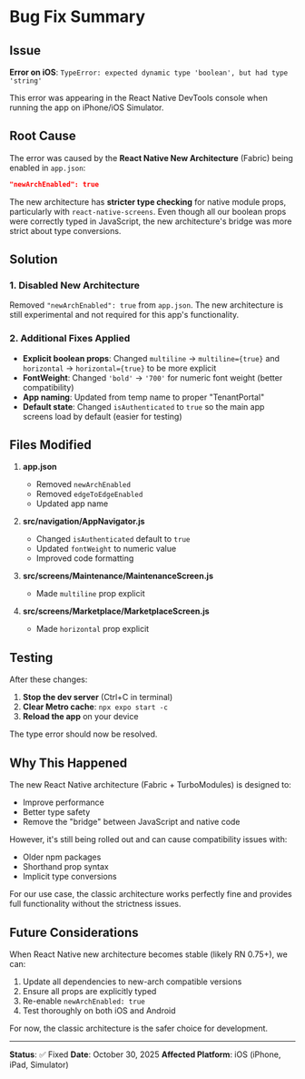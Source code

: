 # Bug Fix Summary

## Issue
**Error on iOS**: `TypeError: expected dynamic type 'boolean', but had type 'string'`

This error was appearing in the React Native DevTools console when running the app on iPhone/iOS Simulator.

## Root Cause

The error was caused by the **React Native New Architecture** (Fabric) being enabled in `app.json`:

```json
"newArchEnabled": true
```

The new architecture has **stricter type checking** for native module props, particularly with `react-native-screens`. Even though all our boolean props were correctly typed in JavaScript, the new architecture's bridge was more strict about type conversions.

## Solution

### 1. Disabled New Architecture
Removed `"newArchEnabled": true` from `app.json`. The new architecture is still experimental and not required for this app's functionality.

### 2. Additional Fixes Applied
- **Explicit boolean props**: Changed `multiline` → `multiline={true}` and `horizontal` → `horizontal={true}` to be more explicit
- **FontWeight**: Changed `'bold'` → `'700'` for numeric font weight (better compatibility)
- **App naming**: Updated from temp name to proper "TenantPortal"
- **Default state**: Changed `isAuthenticated` to `true` so the main app screens load by default (easier for testing)

## Files Modified

1. **app.json**
   - Removed `newArchEnabled`
   - Removed `edgeToEdgeEnabled`
   - Updated app name

2. **src/navigation/AppNavigator.js**
   - Changed `isAuthenticated` default to `true`
   - Updated `fontWeight` to numeric value
   - Improved code formatting

3. **src/screens/Maintenance/MaintenanceScreen.js**
   - Made `multiline` prop explicit

4. **src/screens/Marketplace/MarketplaceScreen.js**
   - Made `horizontal` prop explicit

## Testing

After these changes:

1. **Stop the dev server** (Ctrl+C in terminal)
2. **Clear Metro cache**: `npx expo start -c`
3. **Reload the app** on your device

The type error should now be resolved.

## Why This Happened

The new React Native architecture (Fabric + TurboModules) is designed to:
- Improve performance
- Better type safety
- Remove the "bridge" between JavaScript and native code

However, it's still being rolled out and can cause compatibility issues with:
- Older npm packages
- Shorthand prop syntax
- Implicit type conversions

For our use case, the classic architecture works perfectly fine and provides full functionality without the strictness issues.

## Future Considerations

When React Native new architecture becomes stable (likely RN 0.75+), we can:
1. Update all dependencies to new-arch compatible versions
2. Ensure all props are explicitly typed
3. Re-enable `newArchEnabled: true`
4. Test thoroughly on both iOS and Android

For now, the classic architecture is the safer choice for development.

---

**Status**: ✅ Fixed
**Date**: October 30, 2025
**Affected Platform**: iOS (iPhone, iPad, Simulator)
